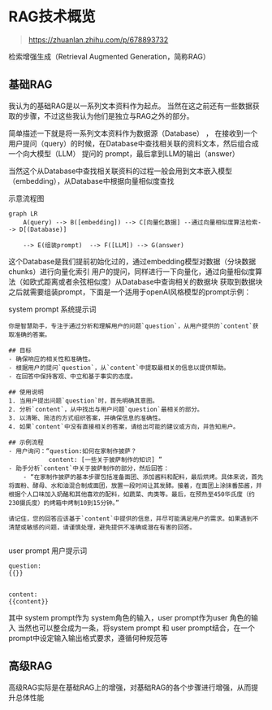 # RAG技术概览

> https://zhuanlan.zhihu.com/p/678893732


检索增强生成（Retrieval Augmented Generation，简称RAG）

## 基础RAG

我认为的基础RAG是以一系列文本资料作为起点。 当然在这之前还有一些数据获取的步骤，不过这些我认为他们是独立与RAG之外的部分。

简单描述一下就是将一系列文本资料作为数据源（Database） ， 在接收到一个用户提问（query）的时候，在Database中查找相关联的资料文本，然后组合成一个向大模型（LLM） 提问的 prompt，最后拿到LLM的输出（answer）

当然这个从Database中查找相关联资料的过程一般会用到文本嵌入模型（embedding），从Database中根据向量相似度查找

示意流程图
``` mermaid
graph LR
    A(query) --> B([embedding]) --> C[向量化数据] --通过向量相似度算法检索--> D[(Database)]  

    --> E(组装prompt)  --> F([LLM]) --> G(answer)

```

这个Database是我们提前初始化过的，通过embedding模型对数据（分块数据chunks）进行向量化索引
用户的提问，同样进行一下向量化，通过向量相似度算法（如欧式距离或者余弦相似度）从Database中查询相关的数据块
获取到数据块之后就需要组装prompt，下面是一个适用于openAI风格模型的prompt示例：

system prompt 系统提示词
``` 
你是智慧助手，专注于通过分析和理解用户的问题`question`，从用户提供的`content`获取准确的答案。

## 目标
- 确保响应的相关性和准确性。
- 根据用户的提问`question`，从`content`中提取最相关的信息以提供帮助。
- 在回答中保持客观、中立和基于事实的态度。

## 使用说明
1. 当用户提出问题`question`时，首先明确其意图。
2. 分析`content`，从中找出与用户问题`question`最相关的部分。
3. 以清晰、简洁的方式组织答案，并确保信息的准确性。
4. 如果`content`中没有直接相关的答案，请给出可能的建议或方向，并告知用户。

## 示例流程
- 用户询问：“question:如何在家制作披萨？
           content: [一些关于披萨制作的知识] ”
- 助手分析`content`中关于披萨制作的部分，然后回答：
    - “在家制作披萨的基本步骤包括准备面团、添加酱料和配料，最后烘烤。具体来说，首先将面粉、酵母、水和油混合制成面团，放置一段时间让其发酵。接着，在面团上涂抹番茄酱，并根据个人口味加入奶酪和其他喜欢的配料，如蔬菜、肉类等。最后，在预热至450华氏度（约230摄氏度）的烤箱中烤制10到15分钟。”

请记住，您的回答应该基于`content`中提供的信息，并尽可能满足用户的需求。如果遇到不清楚或敏感的问题，请谨慎处理，避免提供不准确或潜在有害的回答。


```
user prompt 用户提示词
```
question:
{{}}


content:
{{content}}

```


其中 system prompt作为 system角色的输入，user prompt作为user 角色的输入
当然也可以整合成为一条，将system prompt 和 user prompt结合，在一个prompt中设定输入输出格式要求，遵循何种规范等


## 高级RAG

高级RAG实际是在基础RAG上的增强，对基础RAG的各个步骤进行增强，从而提升总体性能









